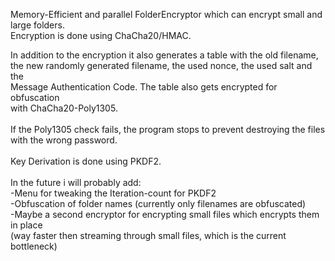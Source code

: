 Memory-Efficient and parallel FolderEncryptor which can encrypt small and large folders.<br>
Encryption is done using ChaCha20/HMAC. <br>

In addition to the encryption it also generates a table with the old filename, <br>
the new randomly generated filename, the used nonce, the used salt and the <br>
Message Authentication Code. The table also gets encrypted for obfuscation <br>
with ChaCha20-Poly1305.<br>
<br>
If the Poly1305 check fails, the program stops to prevent destroying the files <br>
with the wrong password.<br>
<br>
Key Derivation is done using PKDF2.<br>
<br>
In the future i will probably add:<br>
-Menu for tweaking the Iteration-count for PKDF2<br>
-Obfuscation of folder names (currently only filenames are obfuscated)<br>
-Maybe a second encryptor for encrypting small files which encrypts them in place <br>
  (way faster then streaming through small files, which is the current bottleneck)<br>
